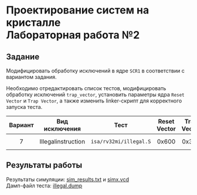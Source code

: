 # Проектирование систем на кристалле <br> Лабораторная работа №2

## Задание

Модифицировать обработку исключений в ядре `SCR1` в соответствии с вариантом задания.

Необходимо отредактировать список тестов, модифицировать обработку исключений `trap_vector`, установить параметры ядра `Reset Vector` и `Trap Vector`, а также изменить linker-скрипт для корректного запуска теста.

Вариант | Вид исключения |  Тест  | Reset Vector | Trap Vector | Обработчик
:-----: |:-------------: | :----: | :----------: | :---------: | :--------:
7  | Illegalinstruction | `isa/rv32mi/illegal.S` | 0x600 | 0x300 | Вывод строки `instructionillegal`

## Результаты работы

Результаты симуляции: [sim_results.txt](results/sim_results.txt) и [simx.vcd](results/simx.vcd)  
Дамп-файл теста: [illegal.dump](results/illegal.dump)

